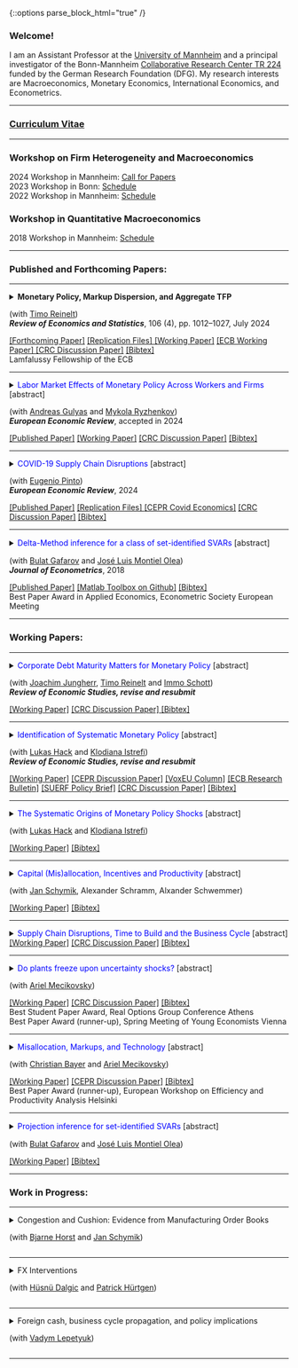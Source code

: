 {::options parse_block_html="true" /}


### Welcome!

I am an Assistant Professor at the <a href="https://www.vwl.uni-mannheim.de/en/" target="_blank">University of Mannheim</a> 
and a principal investigator of the Bonn-Mannheim <a href="https://www.crctr224.de/" target="_blank">Collaborative Research Center TR 224</a> funded by the German Research Foundation (DFG). 
My research interests are Macroeconomics, Monetary Economics, International Economics, and Econometrics. <br />


----

### <a href="https://matthias-meier-econ.github.io/files/cv_matthias_meier.pdf" target="_blank">Curriculum Vitae</a> 

----

### Workshop on Firm Heterogeneity and Macroeconomics

2024 Workshop in Mannheim: <a href="https://matthias-meier-econ.github.io/files/2024_Call_For_Papers_Mannheim.pdf" target="_blank">Call for Papers</a> <br /> 
2023 Workshop in Bonn: <a href="https://matthias-meier-econ.github.io/files/2023_Program_Firm_Heterogeneity.pdf" target="_blank">Schedule</a>  <br /> 
2022 Workshop in Mannheim: <a href="https://matthias-meier-econ.github.io/files/Program_June_2022.pdf" target="_blank">Schedule</a>  <br />

### Workshop in Quantitative Macroeconomics

2018 Workshop in Mannheim: <font color="blue"> <a href="https://matthias-meier-econ.github.io/files/Workshop_Program_May_2018.html" target="_blank">Schedule</a>  </font> <br />

----

### Published and Forthcoming Papers:



----

<details>
  <summary markdown="span"> <b> Monetary Policy, Markup Dispersion, and Aggregate TFP </b> 
  
  (with <a href="https://treinelt.github.io/" target="_blank">Timo Reinelt</a>)  <br />
  <b> <i>Review of Economics and Statistics</i></b>, 106 (4), pp. 1012–1027, July 2024 </summary>
  
  | **Abstract**          |
  |:---------------------------|
  | Motivated by empirical evidence that monetary policy affects aggregate TFP, we study the role of markup dispersion for monetary transmission. Empirically, we show that the response of markup dispersion to monetary policy shocks can account for a significant fraction of the aggregate TFP response in the first two years after the shock. Analytically, we show that heterogeneous price rigidity can explain the response of markup dispersion if firms have a precautionary price setting motive, which is present in common New Keynesian environments. We provide empirical evidence on the relationship between markups and price rigidity in support of this explanation. Finally, we study the mechanism and its implications in a quantitative model. |
  
 </details>
 <a href="https://direct.mit.edu/rest/article/doi/10.1162/rest_a_01226/112434/Monetary-Policy-Markup-Dispersion-and-Aggregate" target="_blank">[Forthcoming Paper]</a> 
 <a href="https://dataverse.harvard.edu/dataset.xhtml?persistentId=doi:10.7910/DVN/5JJ6OE" target="_blank">[Replication Files] </a> 
 <a href="https://matthias-meier-econ.github.io/files/MeierReinelt_MarkupDispersion.pdf" target="_blank">[Working Paper]</a> 
 <a href="https://matthias-meier-econ.github.io/files/MeierReinelt2020_ECB.pdf" target="_blank">[ECB Working Paper] </a> 
 <a href="https://matthias-meier-econ.github.io/files/MeierReinelt_MarkupDispersion_CRC.pdf" target="_blank">[CRC Discussion Paper]</a> 
 <a href="https://matthias-meier-econ.github.io/files/MeierReinelt_MarkupDispersion.txt" target="_blank">[Bibtex]</a>
 <br />
  Lamfalussy Fellowship of the ECB  
                  
                  

----


<details>
  <summary markdown="span"><font color="blue">Labor Market Effects of Monetary Policy Across Workers and Firms</font> [abstract]
    
  (with <a href="https://sites.google.com/site/andreasgulyas" target="_blank">Andreas Gulyas</a> and <a href="https://sites.google.com/view/mykolaryzhenkov" target="_blank">Mykola Ryzhenkov</a>) <br />
  <b> <i>European Economic Review</i></b>, accepted in 2024  </summary>
  
  | **Abstract**          |
  |:---------------------------|
  | This paper uses Austrian social security records to analyze the effects of ECB monetary policy on the labor market. Our focus is on the role of worker and firm wage-components, defined by an Abowd et al. (1999) wage regression. Our findings show that monetary tightening causes the largest employment losses for low-paid workers who are employed in high-paying firms before the tightening. Monetary tightening further causes a reallocation of workers to lower-paying firms. In particular low-paid workers who were originally employed by low-paying firms are prone to falling down the firm wage ladder. |
  
 </details>
 <a href="https://matthias-meier-econ.github.io/files/Labor_Market_Effects_of_MP_Shocks_EER.pdf" target="_blank">[Published Paper]</a> 
 <a href="https://matthias-meier-econ.github.io/files/Labor_Market_Effects_of_MP_Shocks.pdf" target="_blank">[Working Paper]</a> 
 <a href="https://matthias-meier-econ.github.io/files/Labor_Market_Effects_of_MP_Shocks_CRC.pdf" target="_blank">[CRC Discussion Paper]</a> 
 <a href="https://matthias-meier-econ.github.io/files/Labor_Market_Effects_of_MP_Shocks.txt" target="_blank">[Bibtex]</a>

   
----


<details>
  <summary markdown="span"><font color="blue">COVID-19 Supply Chain Disruptions</font> [abstract]
    
  (with <a href="https://www.federalreserve.gov/econres/eugenio-pinto.htm" target="_blank">Eugenio Pinto</a>)  <br />
  <b> <i>European Economic Review</i></b>, 2024 </summary>
  
  | **Abstract**          |
  |:---------------------------|
  | In the early phase of the COVID-19 crisis, China imposed widespread lockdowns to contain the virus. We study the spillovers from the lockdowns to the US economy. We find that sectors with a high exposure to intermediate goods imports from China experienced significantly larger declines in production, employment, imports, and exports. In addition, relative input and output prices increased in these sectors. At the peak of the recession in April 2020, output was 16% lower in sectors with a one standard deviation higher China exposure. The estimated effects on output, input, and inflation are short-lived and dissipate by summer 2020. |
  
 </details>
 <a href="https://matthias-meier-econ.github.io/files/MeierPinto_EER.pdf" target="_blank">[Published Paper]</a> 
 <a href="https://ars.els-cdn.com/content/image/1-s2.0-S0014292124000035-mmc1.zip" target="_blank">[Replication Files] </a> 
 <a href="https://matthias-meier-econ.github.io/files/CovidEconomics48.pdf" target="_blank">[CEPR Covid Economics]</a> 
 <a href="https://matthias-meier-econ.github.io/files/MeierPinto_Disruptions_CRC.pdf" target="_blank">[CRC Discussion Paper]</a> 
 <a href="https://matthias-meier-econ.github.io/files/MeierPinto_Disruptions.txt" target="_blank">[Bibtex]</a>
 

----

<details>
  <summary markdown="span"><font color="blue">Delta-Method inference for a class of set-identiﬁed SVARs </font> [abstract]
    
  (with <a href="https://gafarov.ucdavis.edu/index.html" target="_blank">Bulat Gafarov</a> and <a href="http://www.joseluismontielolea.com/" target="_blank">José Luis Montiel Olea</a>) <br />
    <b> <i>Journal of Econometrics</i></b>, 2018 </summary>
  
  | **Abstract**          |
  |:---------------------------|
  | We study vector autoregressions that impose equality and/or inequality restrictions to set-identify the dynamic responses to a single structural shock. We make three contributions. First, we present an algorithm to compute the largest and smallest value that an impulse-response coefficient can attain over its identified set. Second, we provide conditions under which these largest and smallest values are directionally differentiable functions of the model’s reduced-form parameters. Third, we propose a delta-method approach to conduct inference about the structural impulse-response coefficients. We use our results to assess the effects of the announcement of the Quantitative Easing program in August 2010. |
  
  </details>
  <a href="https://matthias-meier-econ.github.io/files/GMM_DeltaMethod.pdf" target="_blank">[Published Paper]</a> 
  <a href="https://github.com/gafarovb/setSVARtoolbox" target="_blank">[Matlab Toolbox on Github]</a> 
  <a href="https://matthias-meier-econ.github.io/files/GMM_DeltaMethod.txt" target="_blank">[Bibtex]</a> <br />
  Best Paper Award in Applied Economics, Econometric Society European Meeting <br />
  
 
----



### Working Papers:

----


<details>
  <summary markdown="span"><font color="blue">Corporate Debt Maturity Matters for Monetary Policy</font> [abstract]
    
  (with <a href="http://joachimjungherr.com/" target="_blank">Joachim Jungherr</a>, <a href="https://treinelt.github.io/" target="_blank">Timo Reinelt</a> and <a href="https://sites.google.com/site/immoschott/" target="_blank">Immo Schott</a>)  <br />
  <b> <i>Review of Economic Studies, revise and resubmit </i> </b> </summary>
  
  | **Abstract**          |
  |:---------------------------|
  | We provide novel empirical evidence that firms' investment is more responsive to monetary policy when a higher fraction of their debt matures. In a heterogeneous firm New Keynesian model with financial frictions and endogenous debt maturity, two channels explain this finding: (1.) Firms with more maturing debt have larger roll-over needs and are therefore more exposed to fluctuations in the real interest rate (roll-over risk). (2.) These firms also have higher default risk and therefore react more strongly to changes in the real burden of outstanding nominal debt (debt overhang). In comparison to existing models, we show that a model which accounts for the maturity of debt and its distribution across firms implies larger aggregate effects of monetary policy. |
  
 </details>
 <a href="https://matthias-meier-econ.github.io/files/Debt_Maturity.pdf" target="_blank">[Working Paper]</a> 
 <a href="https://matthias-meier-econ.github.io/files/Debt_Maturity_CRC.pdf" target="_blank">[CRC Discussion Paper] </a> 
 <a href="https://matthias-meier-econ.github.io/files/Debt_Maturity_CRC.txt" target="_blank">[Bibtex] </a> 
 
 


----

<details>
  <summary markdown="span"><font color="blue">Identification of Systematic Monetary Policy</font> [abstract]
    
  (with <a href="https://lukas-hack.github.io/index.html" target="_blank">Lukas Hack</a> and <a href="https://sites.google.com/site/istrefiklodiana/" target="_blank">Klodiana Istrefi</a>) <br />
  <b> <i>Review of Economic Studies, revise and resubmit </i> </b> </summary>
  
  | **Abstract**          |
  |:---------------------------|
  | We propose a novel identification design to estimate the causal effects of systematic monetary policy on the propagation of macroeconomic shocks. The design combines (i) a time-varying measure of systematic monetary policy based on the historical composition of hawks and doves in the Federal Open Market Committee (FOMC) with (ii) an instrument that leverages the mechanical FOMC rotation of voting rights. We apply our design to study the effects of government spending shocks. We find fiscal multipliers between two and three when the FOMC is dovish and below zero when it is hawkish. Narrative evidence from historical FOMC records corroborates our findings. |
  
 </details>
 <a href="https://matthias-meier-econ.github.io/files/HIM_SysMP.pdf" target="_blank">[Working Paper]</a> 
 <a href="https://cepr.org/publications/dp17999" target="_blank">[CEPR Discussion Paper]</a> 
 <a href="https://cepr.org/voxeu/columns/hawkish-or-dovish-central-bankers-different-flocks-and-fiscal-shocks" target="_blank">[VoxEU Column]</a> 
 <a href="https://www.ecb.europa.eu/pub/economic-research/resbull/2023/html/ecb.rb231219~159bb78c3e.en.html" target="_blank">[ECB Research Bulletin]</a> 
 <a href="https://matthias-meier-econ.github.io/files/HIM_SysMP_SUERF.pdf" target="_blank">[SUERF Policy Brief]</a> 
 <a href="https://matthias-meier-econ.github.io/files/HIM_SysMP_CRC.pdf" target="_blank">[CRC Discussion Paper]</a> 
 <a href="https://matthias-meier-econ.github.io/files/HIM_SysMP.txt" target="_blank">[Bibtex]</a>
 

----

<details>
  <summary markdown="span"><font color="blue">The Systematic Origins of Monetary Policy Shocks</font> [abstract]
    
  (with <a href="https://lukas-hack.github.io/index.html" target="_blank">Lukas Hack</a> and <a href="https://sites.google.com/site/istrefiklodiana/" target="_blank">Klodiana Istrefi</a>) </summary>
  
  | **Abstract**          |
  |:---------------------------|
  | Conventional strategies to identify monetary policy shocks rest on the implicit assumption that systematic monetary policy is constant over time. We formally show that these strategies do not isolate monetary policy shocks in an environment with time-varying systematic monetary policy. Instead, they are contaminated by systematic monetary policy and macroeconomic variables, leading to contamination bias in estimated impulse responses. Empirically, we show that Romer and Romer (2004) monetary policy shocks are indeed predictable by fluctuations in systematic monetary policy. Instead, we propose a new monetary policy shock that is orthogonal to systematic monetary policy. Our shock suggests U.S. monetary policy has shorter lags and stronger effects on inflation and output. |
  
 </details>
 <a href="https://matthias-meier-econ.github.io/files/HIM_Shocks.pdf" target="_blank">[Working Paper]</a> 
 <a href="https://matthias-meier-econ.github.io/files/HIM_Shocks.txt" target="_blank">[Bibtex]</a>
 

----



<details>
  <summary markdown="span"><font color="blue">Capital (Mis)allocation, Incentives and Productivity</font> [abstract] 
  
  (with <a href="http://janschymik.de/" target="_blank">Jan Schymik</a>, Alexander Schramm, Alxander Schwemmer)</summary>
  
  | **Abstract**          |
  |:---------------------------|
  | This paper argues that distorted managerial incentives can be a cause for within-ﬁrm capital misallocation. We document empirically that managers experiencing reductions in long-term incentives reallocate ﬁrm investments towards less durable assets. To quantify this channel of within-ﬁrm misallocation for the US economy, we then develop a model of dynamic ﬁrm investments under agency frictions. In the model, capital misallocation within ﬁrms is caused by short-termist incentives due to a too strong focus on current cash ﬂows implied by equity-bonus contracts. Our results show that short-termist incentives cause substantial wedges in the rates of return across capital goods within ﬁrms, lowering average productivity. |
  
 </details>
 <a href="https://matthias-meier-econ.github.io/files/Managers_Investments.pdf" target="_blank">[Working Paper]</a> 
 <a href="https://matthias-meier-econ.github.io/files/Managers_Investments.txt" target="_blank">[Bibtex]</a>

 
----



<details>
  <summary markdown="span"><font color="blue">Supply Chain Disruptions, Time to Build and the Business Cycle</font> [abstract] </summary>
  
  | **Abstract**          |
  |:---------------------------|
  | We provide new evidence that (i) time to build is volatile and countercyclical, and that (ii) supply chain disruptions lengthen time to build. Motivated by these findings, we develop a general equilibrium model in which heterogeneous firms face non-convex adjustment costs and multi-period time to build. In the model, supply chain disruptions lengthen time to build. Calibrating the model to US micro data, we show that disruptions, which lengthen time to build by 1 month, depress GDP by 1% and aggregate TFP by 0.2%. Structural vector autoregressions corroborate the quantitative importance of supply chain disruptions. |
  
 </details>
 <a href="https://matthias-meier-econ.github.io/files/Meier_TimeToBuild.pdf" target="_blank">[Working Paper]</a> 
 <a href="https://matthias-meier-econ.github.io/files/Meier_TimeToBuild_CRC.pdf" target="_blank">[CRC Discussion Paper]</a> 
 <a href="https://matthias-meier-econ.github.io/files/Meier_TimeToBuild.txt" target="_blank">[Bibtex]</a>
 
----


<details>
  <summary markdown="span"><font color="blue">Do plants freeze upon uncertainty shocks?</font> [abstract]
  
  (with <a href="https://sites.google.com/site/amecikovsky/" target="_blank">Ariel Mecikovsky</a>)</summary>
  
  | **Abstract**          |
  |:---------------------------|
  | What explains the impact of uncertainty shocks on the economy? This paper uses highly disaggregated data on industry-level job flows to investigate the empirical relevance of various transmission channels of uncertainty shocks. The channels we consider are labor adjustment frictions, capital adjustment frictions, nominal ridigities, and financial frictions. For each channel, we derive testable implications regarding the response of job flows to uncertainty shocks. Empirically, uncertainty shocks lead to more job destruction and less job creation in more than 80% of all industries. The effect is significantly stronger in industries that face tighter financial constraints, which supports the financial frictions channel. In contrast, our evidence does not support the other three channels. |
  
 </details>
 <a href="https://matthias-meier-econ.github.io/files/MM_PlantsFreeze.pdf" target="_blank">[Working Paper]</a> 
 <a href="https://matthias-meier-econ.github.io/files/MM_PlantsFreeze_CRC.pdf" target="_blank">[CRC Discussion Paper]</a> 
 <a href="https://matthias-meier-econ.github.io/files/MM_PlantsFreeze.txt" target="_blank">[Bibtex]</a>  <br />
 Best Student Paper Award, Real Options Group Conference Athens <br /> 
 Best Paper Award (runner-up), Spring Meeting of Young Economists Vienna
 
----


<details>
  <summary markdown="span"><font color="blue">Misallocation, Markups, and Technology</font> [abstract]
  
  (with <a href="https://www.wiwi.uni-bonn.de/bayer/" target="_blank">Christian Bayer</a> and <a href="https://sites.google.com/site/amecikovsky/" target="_blank">Ariel Mecikovsky</a>)</summary>
  
  | **Abstract**          |
  |:---------------------------|
  | Hsieh and Klenow(2009) shows that misallocation creates large aggregate TFP losses, explains international TFP differences, and can be quantified through factor productivity dispersions. Using micro data from Chile, Colombia, Indonesia, and Germany, we show a substantial correlation in factor productivities across factors and therefore propose to decompose dispersion in factor productivities in dispersion in technology and markup instead. Relative to Germany, misallocation is larger in the developing economies. TFP losses from misallocation are explained to 1/3 by larger technology and to 2/3 by larger markup dispersion. Finally, we discuss market outcomes as potential sources of markup and technology dispersion. |
  
 </details>
 <a href="https://matthias-meier-econ.github.io/files/BMM_Misallocation.pdf" target="_blank">[Working Paper]</a> 
 <a href="https://cepr.org/publications/dp12727" target="_blank">[CEPR Discussion Paper]</a> 
 <a href="https://matthias-meier-econ.github.io/files/BMM_Misallocation.txt" target="_blank">[Bibtex]</a>  <br />
 Best Paper Award (runner-up), European Workshop on Efficiency and Productivity Analysis Helsinki
 
----


<details>
  <summary markdown="span"><font color="blue">Projection inference for set-identiﬁed SVARs</font> [abstract]
  
  (with <a href="https://gafarov.ucdavis.edu/index.html" target="_blank">Bulat Gafarov</a> and <a href="http://www.joseluismontielolea.com/" target="_blank">José Luis Montiel Olea</a>)</summary>
  
  | **Abstract**          |
  |:---------------------------|
  | We study the properties of projection inference for set-identified Structural Vector Autoregressions. A nominal 1−α projection region collects the structural parameters that are compatible with a 1−α Wald ellipsoid for the model’s reduced-form parameters (autoregressive coefficients and the covariance matrix of residuals). We show that projection inference can be applied to a general class of stationary models, is computationally feasible, and - as the sample size grows large — it produces regions that have both frequentist coverage and robust Bayesian credibility of at least 1−α. A drawback of the projection approach is that both coverage and robust credibility may be strictly above their nominal level. Following the recent work of Kaido, Molinari, and Stoye (2016), we ‘calibrate’ the radius of the Wald ellipsoid to guarantee that — for a given posterior on the reduced-form parameters — the projection method produces a region with robust Bayesian credibility of exactly 1−α. We illustrate the main results of the paper using the demand/supply-model for the U.S. labor market in Baumeister and Hamilton(2015). |
  	
 </details>
 <a href="https://matthias-meier-econ.github.io/files/GMM_Projection.pdf" target="_blank">[Working Paper]</a> <a href="https://matthias-meier-econ.github.io/files/GMM_Projection.txt" target="_blank">[Bibtex]</a>  
 
----


### Work in Progress:

 ----
  
 
<details>
  <summary markdown="span">Congestion and Cushion: Evidence from Manufacturing Order Books
  
  (with <a href="https://www.uni-mannheim.de/gess/programs/cdse/our-students/2021/bjarne-horst/" target="_blank">Bjarne Horst</a> and <a href="http://janschymik.de" target="_blank">Jan Schymik</a>)</summary>
  
 </details>
 
 ----
  
 
<details>
  <summary markdown="span">FX Interventions
  
  (with <a href="https://sites.google.com/view/husnucdalgic" target="_blank">Hüsnü Dalgic</a> and <a href="https://sites.google.com/site/patrickhuertgen" target="_blank">Patrick Hürtgen</a>)</summary>
  
 </details>
 
 ----
  
 
<details>
  <summary markdown="span">Foreign cash, business cycle propagation, and policy implications
  
  (with <a href="https://bank.gov.ua/en/researcher/39" target="_blank">Vadym Lepetyuk</a>)</summary>
  
 </details>
 
 ----
